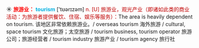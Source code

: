 ☀ <font color="red">**旅游业：**</font>
<font color="sky blue">**tourism**</font> ['tʊərɪzəm] 
<font color="#c00000">n. [U] 旅游业，观光产业（即诸如此类的商业活动：为旅游者提供餐饮、住宿、娱乐等服务）：</font>The area is heavily dependent on tourism. 该地区非常依赖旅游业。/ overseas tourism 海外旅游 / cultural, space tourism 文化旅游；太空旅游 / tourism business, tourism operator 旅游公司；旅游经营者 / tourism industry 旅游产业 / tourism agency 旅行社
